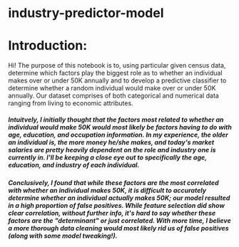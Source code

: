 # industry-predictor-model

# Introduction:                                                                                                        

 Hi! The purpose of this notebook is to, using particular given census data, determine which factors play the biggest role as to whether an individual makes over or under 50K annually and to develop a predictive classifier to determine whether a random individual would make over or under 50K annually. Our dataset comprises of both categorical and numerical data ranging from living to economic attributes. 



##### Intuitvely, I initially thought that the factors most related to whether an individual would make 50K would most likely be factors having to do with age, education, and occupation information. In my experience, the older an individual is, the more money he/she makes, and today's market salaries are pretty heavily dependent on the role and industry one is currently in. I'll be keeping a close eye out to specifically the age, education, and industry of each individual.

##### Conclusively, I found that while these factors are the most correlated with whether an individual makes 50K, it is difficult to accurately determine whether an individual actually makes 50K; our model resulted in a high proportion of false positives. While feature selection did show clear correlation, without further info, it's hard to say whether these factors are the "determinant" or just correlated. With more time, I believe a more thorough data cleaning would most likely rid us of false positives  (along with some model tweaking!).
